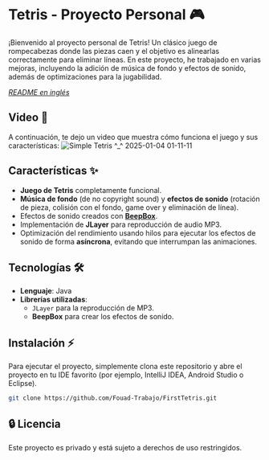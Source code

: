 # Tetris - Proyecto Personal 🎮

¡Bienvenido al proyecto personal de Tetris! Un clásico juego de rompecabezas donde las piezas caen y
el objetivo es alinearlas correctamente para eliminar líneas. En este proyecto, he trabajado en varias mejoras,
incluyendo la adición de música de fondo y efectos de sonido, además de optimizaciones para la jugabilidad.

*[README en inglés](README_EN.md)*

## Video 🎥

A continuación, te dejo un video que muestra cómo funciona el juego y sus características:
![Simple Tetris ^_^ 2025-01-04 01-11-11](https://github.com/user-attachments/assets/a27f310f-dd96-4631-89bb-62139fa81927)

## Características ✨

- **Juego de Tetris** completamente funcional.
- **Música de fondo** (de no copyright sound) y **efectos de sonido** (rotación de pieza, colisión con el fondo, game over y eliminación de
  línea).
- Efectos de sonido creados con [**BeepBox**](https://goo.su/ZcTU5).
- Implementación de **JLayer** para reproducción de audio MP3.
- Optimización del rendimiento usando hilos para ejecutar los efectos de sonido de forma **asíncrona**, evitando que
  interrumpan las animaciones.

## Tecnologías 🛠️

- **Lenguaje**: Java
- **Librerías utilizadas**:
  - `JLayer` para la reproducción de MP3.
  - **BeepBox** para crear los efectos de sonido.

## Instalación ⚡

Para ejecutar el proyecto, simplemente clona este repositorio y abre el proyecto en tu IDE favorito (por ejemplo,
IntelliJ IDEA, Android Studio o Eclipse).

```bash
git clone https://github.com/Fouad-Trabajo/FirstTetris.git
```

## 🔒 Licencia

Este proyecto es privado y está sujeto a derechos de uso restringidos.
